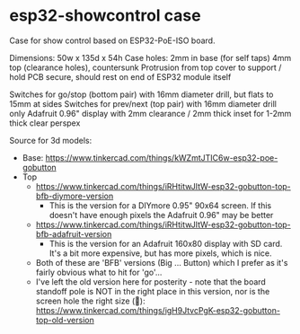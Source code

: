 # esp32-showcontrol case

Case for show control based on ESP32-PoE-ISO board.

Dimensions: 50w x 135d x 54h
Case holes: 2mm in base (for self taps) 4mm top (clearance holes), countersunk
Protrusion from top cover to support / hold PCB secure, should rest on end of ESP32 module itself

Switches for go/stop (bottom pair) with 16mm diameter drill, but flats to 15mm at sides
Switches for prev/next (top pair) with 16mm diameter drill only
Adafruit 0.96" display with 2mm clearance / 2mm thick inset for 1-2mm thick clear perspex

Source for 3d models:
* Base: https://www.tinkercad.com/things/kWZmtJTIC6w-esp32-poe-gobutton
* Top
  * https://www.tinkercad.com/things/iRHtitwJItW-esp32-gobutton-top-bfb-diymore-version
    * This is the version for a DIYmore 0.95" 90x64 screen. If this doesn't have enough pixels the Adafruit 0.96" may be better
  * https://www.tinkercad.com/things/iRHtitwJItW-esp32-gobutton-top-bfb-adafruit-version
    * This is the version for an Adafruit 160x80 display with SD card. It's a bit more expensive, but has more pixels, which is nice.
  * Both of these are 'BFB' versions (Big ... Button) which I prefer as it's fairly obvious what to hit for 'go'...
  * I've left the old version here for posterity - note that the board standoff pole is NOT in the right place in this version, nor is the screen hole the right size (🤦): https://www.tinkercad.com/things/igH9JtvcPgK-esp32-gobutton-top-old-version
